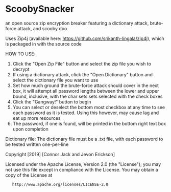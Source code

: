 # ScoobySnacker
an open source zip encryption breaker featuring a dictionary attack, brute-force attack, and scooby doo

Uses Zip4j (available here: https://github.com/srikanth-lingala/zip4j), which is packaged in with the source code

HOW TO USE:
1. Click the "Open Zip File" button and select the zip file you wish to decrypt
2. If using a dictionary attack, click the "Open Dictionary" button and select the dictionary file you want to use
3. Set how much ground the brute-force attack should cover in the next box, it will attempt all password lengths between the lower and upper bound, inclusive, with the char sets sets selected with the check boxes
4. Click the "Gangway!" button to begin
5. You can select or deselect the bottom most checkbox at any time to see each password as it is tested. Using this however, may cause lag and eat up more resources
6. The password, if one is found, will be printed in the bottom right text box upon completion

Dictionary file:
The dictionary file must be a .txt file, with each password to be tested written one-per-line

 Copyright [2019] [Connor Jack and Jevon Erickson]

   Licensed under the Apache License, Version 2.0 (the "License");
   you may not use this file except in compliance with the License.
   You may obtain a copy of the License at

       http://www.apache.org/licenses/LICENSE-2.0
